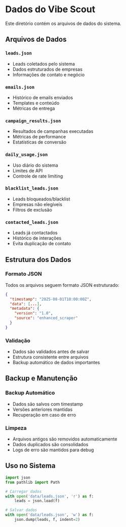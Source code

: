 # Dados do Vibe Scout

Este diretório contém os arquivos de dados do sistema.

## Arquivos de Dados

### `leads.json`
- Leads coletados pelo sistema
- Dados estruturados de empresas
- Informações de contato e negócio

### `emails.json`
- Histórico de emails enviados
- Templates e conteúdo
- Métricas de entrega

### `campaign_results.json`
- Resultados de campanhas executadas
- Métricas de performance
- Estatísticas de conversão

### `daily_usage.json`
- Uso diário do sistema
- Limites de API
- Controle de rate limiting

### `blacklist_leads.json`
- Leads bloqueados/blacklist
- Empresas não elegíveis
- Filtros de exclusão

### `contacted_leads.json`
- Leads já contactados
- Histórico de interações
- Evita duplicação de contato

## Estrutura dos Dados

### Formato JSON
Todos os arquivos seguem formato JSON estruturado:
```json
{
  "timestamp": "2025-08-01T10:00:00Z",
  "data": [...],
  "metadata": {
    "version": "1.0",
    "source": "enhanced_scraper"
  }
}
```

### Validação
- Dados são validados antes de salvar
- Estrutura consistente entre arquivos
- Backup automático de dados importantes

## Backup e Manutenção

### Backup Automático
- Dados são salvos com timestamp
- Versões anteriores mantidas
- Recuperação em caso de erro

### Limpeza
- Arquivos antigos são removidos automaticamente
- Dados duplicados são consolidados
- Logs de erro são mantidos para debug

## Uso no Sistema

```python
import json
from pathlib import Path

# Carregar dados
with open('data/leads.json', 'r') as f:
    leads = json.load(f)

# Salvar dados
with open('data/leads.json', 'w') as f:
    json.dump(leads, f, indent=2)
``` 